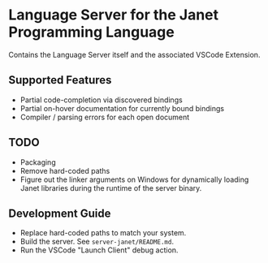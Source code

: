 # Language Server for the Janet Programming Language

Contains the Language Server itself and the associated VSCode Extension.

## Supported Features

- Partial code-completion via discovered bindings
- Partial on-hover documentation for currently bound bindings
- Compiler / parsing errors for each open document

## TODO

- Packaging
- Remove hard-coded paths
- Figure out the linker arguments on Windows for dynamically loading Janet
  libraries during the runtime of the server binary.

## Development Guide

- Replace hard-coded paths to match your system.
- Build the server. See `server-janet/README.md`.
- Run the VSCode "Launch Client" debug action.
